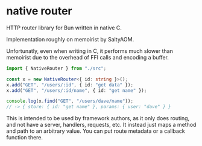 # native router

HTTP router library for Bun written in native C.

Implementation roughly on memoirist by SaltyAOM.

Unfortunatly, even when writing in C, it performs much slower than memoirist due to the overhead of FFI calls and encoding a buffer.

```ts
import { NativeRouter } from "./src";

const x = new NativeRouter<{ id: string }>();
x.add("GET", "/users/:id", { id: "get data" });
x.add("GET", "/users/:id/name", { id: "get name" });

console.log(x.find("GET", "/users/dave/name"));
// -> { store: { id: "get name" }, params: { user: "dave" } }
```

This is intended to be used by framework authors, as it only does routing, and not have a server, handlers, requests, etc. It instead just maps a method and path to an arbitrary value. You can put route metadata or a callback function there.
